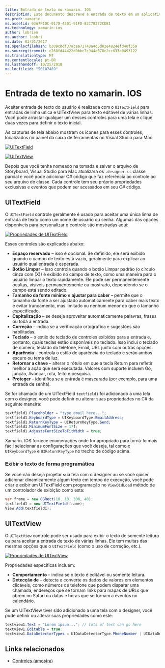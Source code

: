```yaml
---
title: Entrada de texto no xamarin. IOS
description: Este documento descreve a entrada de texto em um aplicativo xamarin. IOS. Ele discute usando UITextField e UITextVIew por meio de programação e o Designer do iOS.
ms.prod: xamarin
ms.assetid: 03A7F1DC-017D-4501-91FD-82C78272CDB1
ms.technology: xamarin-ios
author: lobrien
ms.author: laobri
ms.date: 03/21/2017
ms.openlocfilehash: b309cbdf37acaa71740a4d5d03e4824efd40f359
ms.sourcegitcommit: e268fd44422d0bbc7c944a678e2cc633a0493122
ms.translationtype: MT
ms.contentlocale: pt-BR
ms.lasthandoff: 10/25/2018
ms.locfileid: "50107489"
---
```

# <a name="text-input-in-xamarinios"></a>Entrada de texto no xamarin. IOS

Aceitar entrada de texto do usuário é realizada com o `UITextField` para entradas de linha única e UITextView para texto editável de várias linhas. Você pode arrastar qualquer um desses controles para uma tela e clique duas vezes para definir o texto inicial.

As capturas de tela abaixo mostram os ícones para esses controles, localizados no painel da caixa de ferramentas no Visual Studio para Mac:

 [![](text-input-images/image11a.png "UITextField")](text-input-images/image11a.png#lightbox)

 [![](text-input-images/image13a.png "UITextView")](text-input-images/image13a.png#lightbox)

Depois que você tenha nomeado na tomada e salvar o arquivo de Storyboard, Visual Studio para Mac atualizará os `.designer.cs` classe parcial e você pode adicionar C# código que faz referência ao controle ao seu arquivo de classe. Cada controle tem seu próprio propriedades exclusivas e eventos que podem ser acessados em seu C# código.

 <a name="UITextField" />


## <a name="uitextfield"></a>UITextField

O `UITextField` controle geralmente é usado para aceitar uma única linha de entrada de texto como um nome de usuário ou senha. Algumas das opções disponíveis para personalizar o controle são mostradas aqui:

 [![](text-input-images/image15a.png "Propriedades de UITextField")](text-input-images/image15a.png#lightbox)

Esses controles são explicados abaixo:

-  **Espaço reservado** – isso é opcional. Se definido, ele será exibido quando o campo de texto está vazio, geralmente para explicar ao usuário qual entrada é esperada.
-  **Botão Limpar** – Isso controla quando o botão Limpar padrão (o círculo cinza com (X)) é exibido no campo de texto, como uma maneira para o usuário limpar o texto rapidamente. Ele pode ser permanentemente ocultas, visíveis permanentemente ou mostrado, dependendo se o campo está sendo editado.
-  **Tamanho da fonte mínimo** e **ajustar para caber** – permite que o tamanho da fonte a ser ajustado automaticamente para caber mais texto e evitar truncamento, mas limitado ou nenhum menor do que o tamanho especificado.
-  **Capitalização** – se deseja aproveitar automaticamente palavras, frases ou toda a entrada.
-  **Correção** – indica se a verificação ortográfica e sugestões são habilitadas.
-  **Teclado** – o estilo de teclado de controles exibidos para a entrada e, portanto, quais teclas estão disponíveis no teclado. Isso inclui o teclado de número, teclado do telefone, Email, URL junto com outras opções.
-  **Aparência** – controla o estilo de aparência do teclado e serão ambos escuro ou tema de luz.
-  **Retornar a chave** – alterar o rótulo em que a tecla Return para refletir melhor a ação que será executada. Valores com suporte incluem Go, junção, Avançar, rota, feito e pesquisa.
-  **Proteger** – identifica se a entrada é mascarada (por exemplo, para uma entrada de senha).


Se for chamado de um UITextField `textfield1` foi adicionado a uma tela com o designer, você pode definir ou alterar suas propriedades no C# da seguinte maneira:

```csharp
textfield1.Placeholder = "type email here...";
textfield1.KeyboardType = UIKeyboardType.EmailAddress;
textfield1.ReturnKeyType = UIReturnKeyType.Send;
textfield1.MinimumFontSize = 17f;
textfield1.AdjustsFontSizeToFitWidth = true;
```

Xamarin. IOS fornece enumerações onde for apropriado para torná-lo mais fácil selecionar as configurações que você deseja, tal como o `UIKeyboardType` e `UIReturnKeyType` no trecho de código acima.

### <a name="display-text-programmatically"></a>Exibir o texto de forma programática

Se você não deseja projetar sua tela com o designer ou se você quiser adicionar dinamicamente algum texto em tempo de execução, você pode criar e exibir um UITextField com programação no `ViewDidLoad` método de um controlador de exibição como esta:

```csharp
var frame = new CGRect(10, 10, 300, 40);
textfield1 = new UITextField(frame);
View.Add(textfield1);
```

 <a name="UITextView" />


## <a name="uitextview"></a>UITextView

O `UITextView` controle pode ser usado para exibir o texto de somente leitura ou para aceitar a entrada de texto de várias linhas. Ele tem muitas das mesmas opções que o `UITextField` (como o uso de correção, etc.).

 [![](text-input-images/image16a.png "Propriedades de UITextView")](text-input-images/image16a.png#lightbox)

Propriedades específicas incluem:

-  **Comportamento** – indica se o texto é editável ou somente leitura.
-  **Detecção de** – detecta e converte os dados de valores em elementos clicáveis, como números de telefone que podem disparar uma chamada, endereços que se tornam links para mapas de URLs que abrem no Safari ou datas e horas que se tornam a eventos no calendário.


Se um UITextView tiver sido adicionado a uma tela com o designer, você pode definir ou alterar suas propriedades como este:

```csharp
textview1.Text = "Lorem ipsum..."; // lots of text can go here
textview1.Editable = true;
textview1.DataDetectorTypes = UIDataDetectorType.PhoneNumber | UIDataDetectorType.Link;
```



## <a name="related-links"></a>Links relacionados

- [Controles (amostra)](https://developer.xamarin.com/samples/Controls/)

